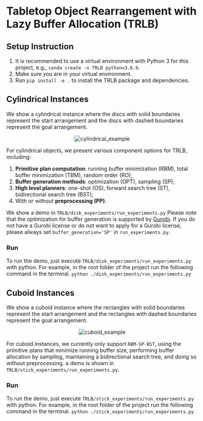 # Tabletop Object Rearrangement with Lazy Buffer Allocation (TRLB)

## Setup Instruction

1. It is recommended to use a virtual environment with Python 3 for this project, e.g., `conda create -n TRLB python=3.6.9`.
2. Make sure you are in your virtual environment. 
3. Run `pip install -e .` to install the TRLB package and dependencies. 

## Cylindrical Instances
We show a cylindrical instance where the discs with solid boundaries represent the start arrangement and the discs with dashed boundaries represent the goal arrangement.

<p align="center">
  <img src="https://user-images.githubusercontent.com/53358252/136728746-b6e40e51-d871-462f-928b-cc3fe5ba8729.png" alt="cylindrical_example"/>
</p>
  
For cylindrical objects, we present various component options for TRLB, including:
1. **Primitive plan computation**: running buffer minimization (RBM), total buffer minimization (TBM), random order (RO); 
2. **Buffer generation methods**: optimization (OPT), sampling (SP); 
3. **High level planners**: one-shot (OS), forward search tree (ST), bidirectional search tree (BST); 
4. With or without **preprocessing (PP)**.

We show a demo in `TRLB/disk_experiments/run_experiments.py`
Please note that the optimization for buffer generation is supported by [Gurobi](https://www.gurobi.com/). If you do not have a Gurobi license or do not want to apply for a Gurobi license, please always set `buffer_generation='SP'` in `run_experiments.py`.

### Run
To run the demo, just execute `TRLB/disk_experiments/run_experiments.py` with python. For example, in the root folder of the project run the following command in the terminal.
`python ./disk_experiments/run_experiments.py`

## Cuboid Instances
We show a cuboid instance where the rectangles with solid boundaries represent the start arrangement and the rectangles with dashed boundaries represent the goal arrangement.
<p align="center">
  <img src="https://user-images.githubusercontent.com/53358252/136731248-ad78ed65-506e-4a72-ab82-1dce1b6909b6.png" alt="cuboid_example"/>
</p>

For cuboid instances, we currently only support `RBM-SP-BST`, using the primitive plans that minimize running buffer size,  performing buffer allocation by sampling, maintaining a bidirectional search tree, and doing so without preprocessing. a demo is shown in `TRLB/stick_experiments/run_experiments.py`.

### Run
To run the demo, just execute `TRLB/stick_experiments/run_experiments.py` with python. For example, in the root folder of the project run the following command in the terminal.
`python ./stick_experiments/run_experiments.py`
